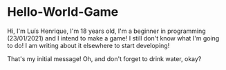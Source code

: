 # Hello-World-Game

Hi, I'm Luís Henrique, I'm 18 years old, I'm a beginner in programming (23/01/2021) and 
I intend to make a game! I still don't know what I'm going to do! I am writing 
about it elsewhere to start developing!

That's my initial message! Oh, and don't forget to drink water, okay?
